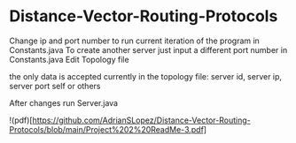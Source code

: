 # Distance-Vector-Routing-Protocols

Change ip and port number to run current iteration of the program in Constants.java
To create another server just input a different port number in Constants.java
Edit Topology file

the only data is accepted currently in the topology file:
    server id, server ip, server port 
        self or others

After changes run Server.java

!(pdf)[https://github.com/AdrianSLopez/Distance-Vector-Routing-Protocols/blob/main/Project%202%20ReadMe-3.pdf]
